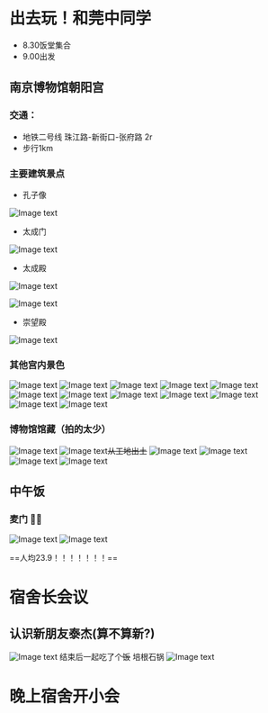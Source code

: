 # 出去玩！和莞中同学

- 8.30饭堂集合
- 9.00出发
## 南京博物馆朝阳宫

### 交通：

- 地铁二号线 珠江路-新街口-张府路 2r
- 步行1km

### 主要建筑景点

- 孔子像

![Image text](https://github.com/Crystalwyr/diary/blob/main/2023-09-08/538999d4bd533f93e1af02a08509c41.jpg)

- 太成门

![Image text](https://github.com/Crystalwyr/diary/blob/main/2023-09-08/90776e1b080fd4bd7e25346737828f1.jpg)

- 太成殿

![Image text](https://github.com/Crystalwyr/diary/blob/main/2023-09-08/cd7f2c444e85c0942bd880170be86f8.jpg)

![Image text](https://github.com/Crystalwyr/diary/blob/main/2023-09-08/a52e5edd6cae9fc46f6ffde0569b80d.jpg)

- 崇望殿

![Image text](https://github.com/Crystalwyr/diary/blob/main/2023-09-08/19da0b6456c59b2fa76a1972375ac63.jpg)

### 其他宫内景色

![Image text](https://github.com/Crystalwyr/diary/blob/main/2023-09-08/319e97c541fc9c97c14baefa31c4651.jpg)
![Image text](https://github.com/Crystalwyr/diary/blob/main/2023-09-08/bf81bbaa105c1fe181285c89e6b3f8f.jpg)
![Image text](https://github.com/Crystalwyr/diary/blob/main/2023-09-08/f62186727aed315a3a2c682f6989fd6.jpg)
![Image text](https://github.com/Crystalwyr/diary/blob/main/2023-09-08/1ea60b232ed7ad73152ad4ca88af85a.jpg)
![Image text](https://github.com/Crystalwyr/diary/blob/main/2023-09-08/e9b9198aa3b6518b31bf22e3670552b.jpg)
![Image text](https://github.com/Crystalwyr/diary/blob/main/2023-09-08/dc2041e6a2469a08b266e904750ffde.jpg)
![Image text](https://github.com/Crystalwyr/diary/blob/main/2023-09-08/826ac8ff7a42d9667579dcdd81f480d.jpg)
![Image text](https://github.com/Crystalwyr/diary/blob/main/2023-09-08/c69b44531c661db424f0e691d37df13.jpg)
![Image text](https://github.com/Crystalwyr/diary/blob/main/2023-09-08/0dc3b10731bc7ee7a8db313973070c7.jpg)
![Image text](https://github.com/Crystalwyr/diary/blob/main/2023-09-08/c888a89f773d0c7e18511fbc71a2bc9.jpg)
![Image text](https://github.com/Crystalwyr/diary/blob/main/2023-09-08/a945a2ff334f41c3010e636c5945a78.jpg)
![Image text](https://github.com/Crystalwyr/diary/blob/main/2023-09-08/4ff1053360d6e6dc0ba2b4a3094ae80.jpg)

### 博物馆馆藏（拍的太少）

![Image text](https://github.com/Crystalwyr/diary/blob/main/2023-09-08/5118eff0664737e9b6385527278c7ed.jpg)
![Image text](https://github.com/Crystalwyr/diary/blob/main/2023-09-08/29b67c65b241aec56252cb3a00558a4.jpg)~~从工地出土~~
![Image text](https://github.com/Crystalwyr/diary/blob/main/2023-09-08/c6d222df1eb3545fd787925c6b0a22e.jpg)
![Image text](https://github.com/Crystalwyr/diary/blob/main/2023-09-08/4e7de25249b4ca43e8031ee5622bc92.jpg)
![Image text](https://github.com/Crystalwyr/diary/blob/main/2023-09-08/12c2402d6986088fb24b59469380f5b.jpg)
![Image text](https://github.com/Crystalwyr/diary/blob/main/2023-09-08/d527376ee690df0ab5f3dcf2515732d.jpg)

## 中午饭

### 麦门 🙏🏻
![Image text](https://github.com/Crystalwyr/diary/blob/main/2023-09-08/b73190b0f924cd777b3d12fe95fa76b.jpg)
![Image text](https://github.com/Crystalwyr/diary/blob/main/2023-09-08/7d582c19fe3c565f2d7f63f174a4b8d.jpg)

==人均23.9！！！！！！！==

# 宿舍长会议

## 认识新朋友泰杰(算不算新?)

![Image text](https://github.com/Crystalwyr/diary/blob/main/2023-09-08/768cfc0e11c119a6b2f3cd96c325eea.jpg)
结束后一起吃了个~~饭~~ 培根石锅
![Image text](https://github.com/Crystalwyr/diary/blob/main/2023-09-08/1bb374713244cd88eee7bdc2dd53497.jpg)

# 晚上宿舍开小会



